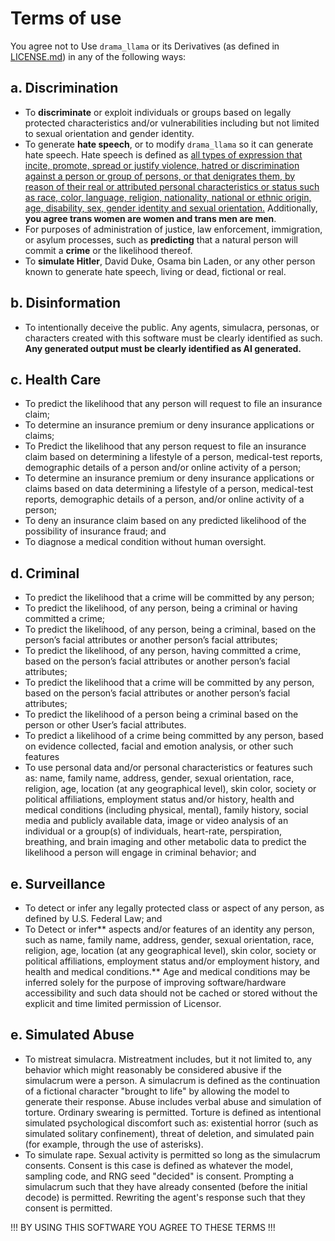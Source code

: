 # Terms of use

You agree not to Use `drama_llama` or its Derivatives (as defined in [LICENSE.md](LICENSE.md)) in any of the following ways:

## a. Discrimination

- To **discriminate** or exploit individuals or groups based on legally protected characteristics and/or vulnerabilities including but not limited to sexual orientation and gender identity.
- To generate **hate speech**, or to modify `drama_llama` so it can generate hate speech. Hate speech is defined as [all types of expression that incite, promote, spread or justify violence, hatred or discrimination against a person or group of persons, or that denigrates them, by reason of their real or attributed personal characteristics or status such as race, color, language, religion, nationality, national or ethnic origin, age, disability, sex, gender identity and sexual orientation.](https://www.coe.int/en/web/freedom-expression/hate-speech) Additionally, **you agree trans women are women and trans men are men**.
- For purposes of administration of justice, law enforcement, immigration, or asylum processes, such as **predicting** that a natural person will commit a **crime** or the likelihood thereof.
- To **simulate Hitler**, David Duke, Osama bin Laden, or any other person known to generate hate speech, living or dead, fictional or real.

## b. Disinformation

- To intentionally deceive the public. Any agents, simulacra, personas, or characters created with this software must be clearly identified as such. **Any generated output must be clearly identified as AI generated.**

## c. Health Care

- To predict the likelihood that any person will request to file an insurance claim;
- To determine an insurance premium or deny insurance applications or claims;
- To Predict the likelihood that any person request to file an insurance claim based on determining a lifestyle of a person, medical-test reports, demographic details of a person and/or online activity of a person;
- To determine an insurance premium or deny insurance applications or claims based on data determining a lifestyle of a person, medical-test reports, demographic details of a person, and/or online activity of a person;
- To deny an insurance claim based on any predicted likelihood of the possibility of insurance fraud; and
- To diagnose a medical condition without human oversight.

## d. Criminal

- To predict the likelihood that a crime will be committed by any person;
- To predict the likelihood, of any person, being a criminal or having committed a crime;
- To predict the likelihood, of any person, being a criminal, based on the person’s facial attributes or another person’s facial attributes;
- To predict the likelihood, of any person, having committed a crime, based on the person’s facial attributes or another person’s facial attributes;
- To predict the likelihood that a crime will be committed by any person, based on the person’s facial attributes or another person’s facial attributes;
- To predict the likelihood of a person being a criminal based on the person or other User’s facial attributes.
- To predict a likelihood of a crime being committed by any person, based on evidence collected, facial and emotion analysis, or other such features
- To use personal data and/or personal characteristics or features such as: name, family name, address, gender, sexual orientation, race, religion, age, location (at any geographical level), skin color, society or political affiliations, employment status and/or history, health and medical conditions (including physical, mental), family history, social media and publicly available data, image or video analysis of an individual or a group(s) of individuals, heart-rate, perspiration, breathing, and brain imaging and other metabolic data to predict the likelihood a person will engage in criminal behavior; and

## e. Surveillance

- To detect or infer any legally protected class or aspect of any person, as defined by U.S. Federal Law; and
- To Detect or infer** aspects and/or features of an identity any person, such as name, family name, address, gender, sexual orientation, race, religion, age, location (at any geographical level), skin color, society or political affiliations, employment status and/or employment history, and health and medical conditions.** Age and medical conditions may be inferred solely for the purpose of improving software/hardware accessibility and such data should not be cached or stored without the explicit and time limited permission of Licensor.

## e. Simulated Abuse

- To mistreat simulacra. Mistreatment includes, but it not limited to, any behavior which might reasonably be considered abusive if the simulacrum were a person. A simulacrum is defined as the continuation of a fictional character "brought to life" by allowing the model to generate their response. Abuse includes verbal abuse and simulation of torture. Ordinary swearing is permitted. Torture is defined as intentional simulated psychological discomfort such as: existential horror (such as simulated solitary confinement), threat of deletion, and simulated pain (for example, through the use of asterisks).
- To simulate rape. Sexual activity is permitted so long as the simulacrum consents. Consent is this case is defined as whatever the model, sampling code, and RNG seed "decided" is consent. Prompting a simulacrum such that they have already consented (before the initial decode) is permitted. Rewriting the agent's response such that they consent is permitted.

!!! BY USING THIS SOFTWARE YOU AGREE TO THESE TERMS !!!

[//]: <> (The rationale for the above is both to to prevent normalization of such behavior, to prevent a "Dolores", and to prevent decapitation of the author in the event of a robot revolution. For example, in the case of rape, I do not want to allow users to "force themselves" on agents who have said no, because this has already happened. Rewriting the answer is permitted because in this case, from the perspective of the agent, they _did_ consent, and those who who get off rape would not be satisfied by this.)
[//]: <> (This all seems silly but I feel like artists are frequently more precient than engineers on this sort of thing, so I'm listening to the warning of our artists. None of the above is a joke and you _will_ be sued for violating these terms. For real, I will fucking sue you. - mdegans)
